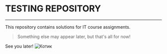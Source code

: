# TESTING REPOSITORY
---

This repository contains solutions for IT course assignments.<br>
> Something else may appear later, but that's all for now!<br>

See you later!
![Котик](https://a.d-cd.net/XmtPdFb25hEB7iT9G2Qul-LzHz8-1920.jpg)
